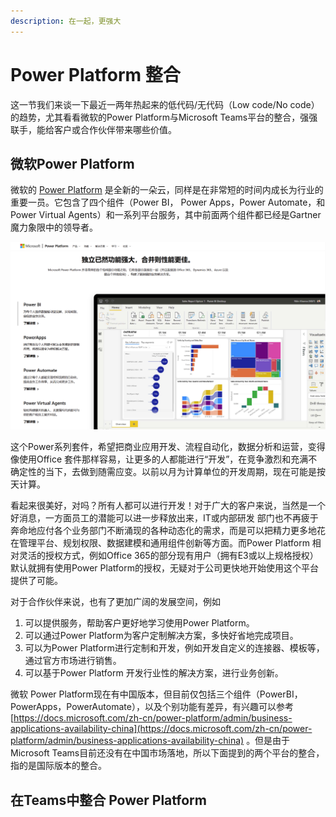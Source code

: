 ```yaml
---
description: 在一起，更强大
---
```


# Power Platform 整合

这一节我们来谈一下最近一两年热起来的低代码/无代码（Low code/No code）的趋势，尤其看看微软的Power Platform与Microsoft Teams平台的整合，强强联手，能给客户或合作伙伴带来哪些价值。

## 微软Power Platform

微软的 [Power Platform](https://powerplatform.microsoft.com/zh-cn/) 是全新的一朵云，同样是在非常短的时间内成长为行业的重要一员。它包含了四个组件（Power BI， Power Apps，Power Automate，和 Power Virtual Agents）和一系列平台服务，其中前面两个组件都已经是Gartner魔力象限中的领导者。

![](../.gitbook/assets/tu-pian-%20%2833%29.png)

这个Power系列套件，希望把商业应用开发、流程自动化，数据分析和运营，变得像使用Office 套件那样容易，让更多的人都能进行“开发”，在竞争激烈和充满不确定性的当下，去做到随需应变。以前以月为计算单位的开发周期，现在可能是按天计算。

看起来很美好，对吗？所有人都可以进行开发！对于广大的客户来说，当然是一个好消息，一方面员工的潜能可以进一步释放出来，IT或内部研发 部门也不再疲于奔命地应付各个业务部门不断涌现的各种动态化的需求，而是可以把精力更多地花在管理平台、规划权限、数据建模和通用组件创新等方面。而Power Platform 相对灵活的授权方式，例如Office 365的部分现有用户（拥有E3或以上规格授权）默认就拥有使用Power Platform的授权，无疑对于公司更快地开始使用这个平台提供了可能。

对于合作伙伴来说，也有了更加广阔的发展空间，例如

1. 可以提供服务，帮助客户更好地学习使用Power Platform。
2. 可以通过Power Platform为客户定制解决方案，多快好省地完成项目。
3. 可以为Power Platform进行定制和开发，例如开发自定义的连接器、模板等，通过官方市场进行销售。
4. 可以基于Power Platform 开发行业性的解决方案，进行业务创新。

微软 Power Platform现在有中国版本，但目前仅包括三个组件（PowerBI，PowerApps，PowerAutomate），以及个别功能有差异，有兴趣可以参考 [https://docs.microsoft.com/zh-cn/power-platform/admin/business-applications-availability-china](https://docs.microsoft.com/zh-cn/power-platform/admin/business-applications-availability-china) 。但是由于Microsoft Teams目前还没有在中国市场落地，所以下面提到的两个平台的整合，指的是国际版本的整合。

## 在Teams中整合 Power Platform



